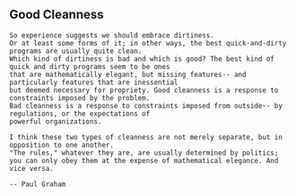 
## Good Cleanness
    So experience suggests we should embrace dirtiness. 
    Or at least some forms of it; in other ways, the best quick-and-dirty programs are usually quite clean. 
    Which kind of dirtiness is bad and which is good? The best kind of quick and dirty programs seem to be ones 
    that are mathematically elegant, but missing features-- and particularly features that are inessential 
    but deemed necessary for propriety. Good cleanness is a response to constraints imposed by the problem. 
    Bad cleanness is a response to constraints imposed from outside-- by regulations, or the expectations of 
    powerful organizations.

    I think these two types of cleanness are not merely separate, but in opposition to one another. 
    "The rules," whatever they are, are usually determined by politics; 
    you can only obey them at the expense of mathematical elegance. And vice versa.

    -- Paul Graham
